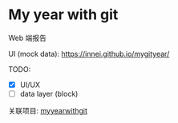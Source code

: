 # My year with git

Web 端报告

UI (mock data): <https://innei.github.io/mygityear/>

TODO:

- [x] UI/UX
- [ ] data layer (block)

关联项目: [myyearwithgit](https://github.com/Co2333/myyearwithgit)
